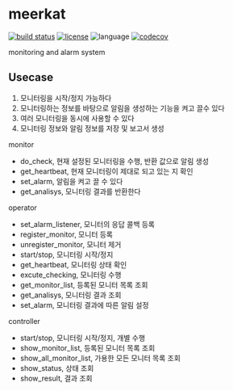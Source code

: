 # meerkat
[![build status](https://github.com/msaltnet/meerkat/actions/workflows/python-test.yml/badge.svg)](https://github.com/msaltnet/meerkat/actions/workflows/python-test.yml)
[![license](https://img.shields.io/github/license/msaltnet/meerkat.svg?style=flat-square)](https://github.com/msaltnet/meerkat/blob/main/LICENSE)
![language](https://img.shields.io/github/languages/top/msaltnet/meerkat.svg?style=flat-square&colorB=green)
[![codecov](https://codecov.io/gh/msaltnet/meerkat/branch/main/graph/badge.svg?token=BRCH1W1YSN)](https://codecov.io/gh/msaltnet/meerkat)

monitoring and alarm system

## Usecase
1. 모니터링을 시작/정지 가능하다
2. 모니터링하는 정보를 바탕으로 알림을 생성하는 기능을 켜고 끌수 있다
3. 여러 모니터링을 동시에 사용할 수 있다
4. 모니터링 정보와 알림 정보를 저장 및 보고서 생성

monitor
- do_check, 현재 설정된 모니터링을 수행, 반환 값으로 알림 생성
- get_heartbeat, 현재 모니터링이 제대로 되고 있는 지 확인
- set_alarm, 알림을 켜고 끌 수 있다
- get_analisys, 모니터링 결과를 반환한다

operator
- set_alarm_listener, 모니터의 응답 콜백 등록
- register_monitor, 모니터 등록
- unregister_monitor, 모니터 제거
- start/stop, 모니터링 시작/정지
- get_heartbeat, 모니터링 상태 확인
- excute_checking, 모니터링 수행
- get_monitor_list, 등록된 모니터 목록 조회
- get_analisys, 모니터링 결과 조회
- set_alarm, 모니터링 결과에 따른 알림 설정

controller
- start/stop, 모니터링 시작/정지, 개별 수행
- show_monitor_list, 등록된 모니터 목록 조회
- show_all_monitor_list, 가용한 모든 모니터 목록 조회
- show_status, 상태 조회
- show_result, 결과 조회

